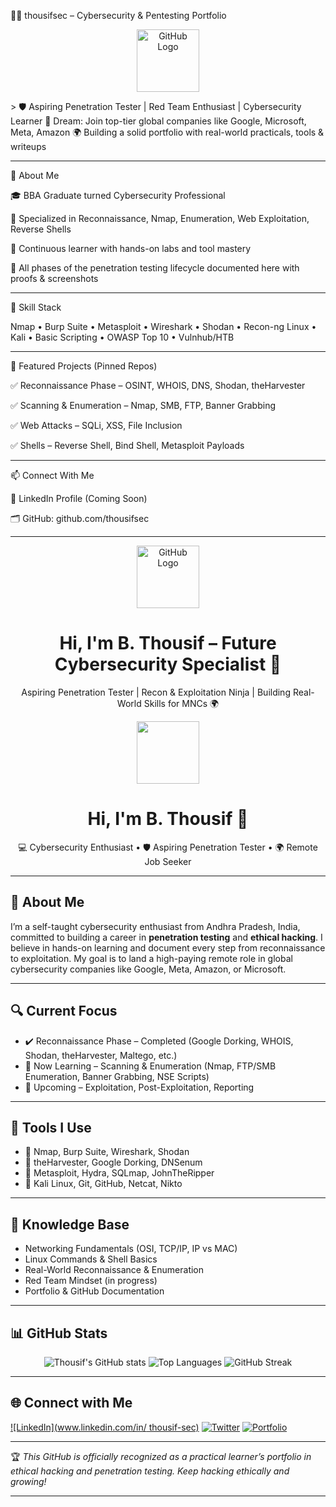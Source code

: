 🧑‍💻 thousifsec – Cybersecurity & Pentesting Portfolio

<p align="center">
  <img src="https://github.githubassets.com/images/modules/logos_page/GitHub-Mark.png" width="100" alt="GitHub Logo"/>
</p>> 🛡️ Aspiring Penetration Tester | Red Team Enthusiast | Cybersecurity Learner
🎯 Dream: Join top-tier global companies like Google, Microsoft, Meta, Amazon
🌍 Building a solid portfolio with real-world practicals, tools & writeups



---

🚀 About Me

🎓 BBA Graduate turned Cybersecurity Professional

🔐 Specialized in Reconnaissance, Nmap, Enumeration, Web Exploitation, Reverse Shells

🧠 Continuous learner with hands-on labs and tool mastery

📁 All phases of the penetration testing lifecycle documented here with proofs & screenshots



---

🧰 Skill Stack

Nmap • Burp Suite • Metasploit • Wireshark • Shodan • Recon-ng
Linux • Kali • Basic Scripting • OWASP Top 10 • Vulnhub/HTB


---
📌 Featured Projects (Pinned Repos)

✅ Reconnaissance Phase – OSINT, WHOIS, DNS, Shodan, theHarvester

✅ Scanning & Enumeration – Nmap, SMB, FTP, Banner Grabbing

✅ Web Attacks – SQLi, XSS, File Inclusion

✅ Shells – Reverse Shell, Bind Shell, Metasploit Payloads



---

📫 Connect With Me

🔗 LinkedIn Profile (Coming Soon)

🗂️ GitHub: github.com/thousifsec



---
<p align="center">
  <img src="https://github.githubassets.com/images/modules/logos_page/GitHub-Mark.png" width="100" alt="GitHub Logo"/>
</p>

<h1 align="center">Hi, I'm B. Thousif – Future Cybersecurity Specialist 🔐</h1>
<p align="center">Aspiring Penetration Tester | Recon & Exploitation Ninja | Building Real-World Skills for MNCs 🌍</p>
<div align="center">
  <img src="https://github.githubassets.com/images/modules/logos_page/GitHub-Mark.png" width="100"/>
</div>

<h1 align="center">Hi, I'm B. Thousif 👋</h1>

<p align="center">
  💻 Cybersecurity Enthusiast • 🛡️ Aspiring Penetration Tester • 🌍 Remote Job Seeker
</p>

---

## 🚀 About Me

I’m a self-taught cybersecurity enthusiast from Andhra Pradesh, India, committed to building a career in **penetration testing** and **ethical hacking**. I believe in hands-on learning and document every step from reconnaissance to exploitation. My goal is to land a high-paying remote role in global cybersecurity companies like Google, Meta, Amazon, or Microsoft.

---

## 🔍 Current Focus

- ✔️ Reconnaissance Phase – Completed (Google Dorking, WHOIS, Shodan, theHarvester, Maltego, etc.)
- 🧭 Now Learning – Scanning & Enumeration (Nmap, FTP/SMB Enumeration, Banner Grabbing, NSE Scripts)
- 🎯 Upcoming – Exploitation, Post-Exploitation, Reporting

---

## 🧰 Tools I Use

- 🔹 Nmap, Burp Suite, Wireshark, Shodan
- 🔹 theHarvester, Google Dorking, DNSenum
- 🔹 Metasploit, Hydra, SQLmap, JohnTheRipper
- 🔹 Kali Linux, Git, GitHub, Netcat, Nikto

---

## 🧠 Knowledge Base

- Networking Fundamentals (OSI, TCP/IP, IP vs MAC)
- Linux Commands & Shell Basics
- Real-World Reconnaissance & Enumeration
- Red Team Mindset (in progress)
- Portfolio & GitHub Documentation

---

## 📊 GitHub Stats

<p align="center">
  <img src="https://github-readme-stats.vercel.app/api?username=thousifsec&show_icons=true&theme=radical" alt="Thousif's GitHub stats" />
  <img src="https://github-readme-stats.vercel.app/api/top-langs/?username=thousifsec&layout=compact&theme=radical" alt="Top Languages" />
  <img src="https://github-readme-streak-stats.herokuapp.com/?user=thousifsec&theme=radical" alt="GitHub Streak" />
</p>

---

## 🌐 Connect with Me

[![LinkedIn](www.linkedin.com/in/
thousif-sec)](https://linkedin.com/in/YOUR-USERNAME)
[![Twitter](https://img.shields.io/badge/Twitter-Follow-blue?style=for-the-badge&logo=twitter)](https://twitter.com/YOUR-USERNAME)
[![Portfolio](https://img.shields.io/badge/Portfolio-Coming_Soon-orange?style=for-the-badge&logo=githubpages)](#)

---

🏆 *This GitHub is officially recognized as a practical learner’s portfolio in ethical hacking and penetration testing. Keep hacking ethically and growing!*

---


